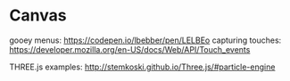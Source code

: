 # Canvas
gooey menus: https://codepen.io/lbebber/pen/LELBEo
capturing touches: https://developer.mozilla.org/en-US/docs/Web/API/Touch_events


THREE.js examples: http://stemkoski.github.io/Three.js/#particle-engine 
